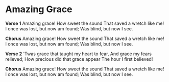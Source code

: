 # Amazing Grace

**Verse 1**
Amazing grace! How sweet the sound
That saved a wretch like me!
I once was lost, but now am found;
Was blind, but now I see.

**Chorus**
Amazing grace! How sweet the sound
That saved a wretch like me!
I once was lost, but now am found;
Was blind, but now I see.

**Verse 2**
'Twas grace that taught my heart to fear,
And grace my fears relieved;
How precious did that grace appear
The hour I first believed!

**Chorus**
Amazing grace! How sweet the sound
That saved a wretch like me!
I once was lost, but now am found;
Was blind, but now I see.